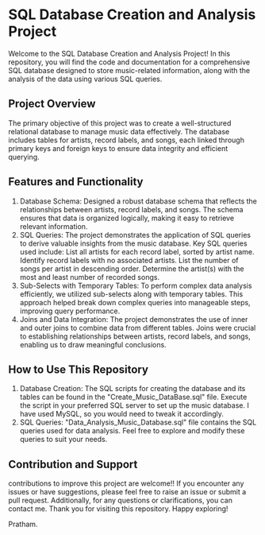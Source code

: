 # SQL Database Creation and Analysis Project
Welcome to the SQL Database Creation and Analysis Project! In this repository, you will find the code and documentation for a comprehensive SQL database designed to store music-related information, along with the analysis of the data using various SQL queries.

## Project Overview
The primary objective of this project was to create a well-structured relational database to manage music data effectively. The database includes tables for artists, record labels, and songs, each linked through primary keys and foreign keys to ensure data integrity and efficient querying.

## Features and Functionality
1. Database Schema: Designed a robust database schema that reflects the relationships between artists, record labels, and songs. The schema ensures that data is organized logically, making it easy to retrieve relevant information.
2. SQL Queries: The project demonstrates the application of SQL queries to derive valuable insights from the music database. Key SQL queries used include:
List all artists for each record label, sorted by artist name.
Identify record labels with no associated artists.
List the number of songs per artist in descending order.
Determine the artist(s) with the most and least number of recorded songs.
3. Sub-Selects with Temporary Tables: To perform complex data analysis efficiently, we utilized sub-selects along with temporary tables. This approach helped break down complex queries into manageable steps, improving query performance.
4. Joins and Data Integration: The project demonstrates the use of inner and outer joins to combine data from different tables. Joins were crucial to establishing relationships between artists, record labels, and songs, enabling us to draw meaningful conclusions.

## How to Use This Repository
1. Database Creation: The SQL scripts for creating the database and its tables can be found in the "Create_Music_DataBase.sql" file. Execute the script in your preferred SQL server to set up the music database. I have used MySQL, so you would need to tweak it accordingly.
2. SQL Queries: "Data_Analysis_Music_Database.sql" file contains the SQL queries used for data analysis. Feel free to explore and modify these queries to suit your needs.

## Contribution and Support
contributions to improve this project are welcome!! If you encounter any issues or have suggestions, please feel free to raise an issue or submit a pull request. Additionally, for any questions or clarifications, you can contact me.
Thank you for visiting this repository. Happy exploring!

Pratham.
